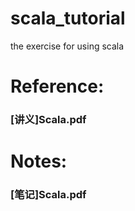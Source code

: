 # scala_tutorial
the exercise for using scala

# Reference:
  ### [讲义]Scala.pdf

# Notes:
  ### [笔记]Scala.pdf
